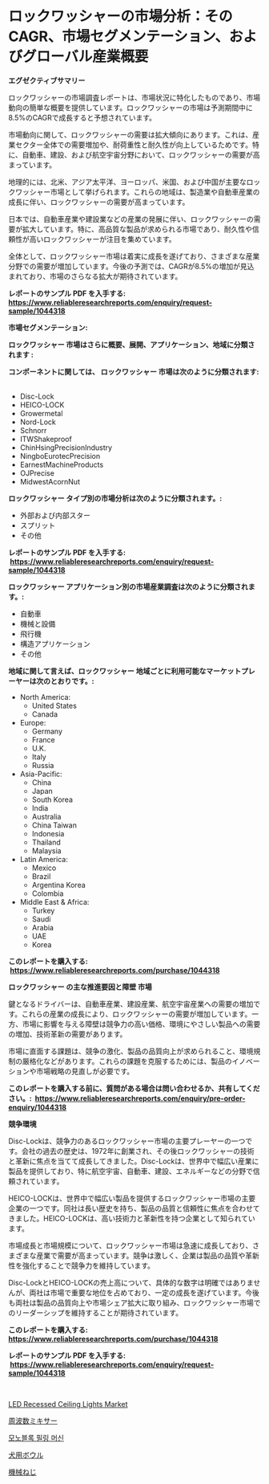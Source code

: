 <p><h1>ロックワッシャーの市場分析：そのCAGR、市場セグメンテーション、およびグローバル産業概要</h1></p><p><strong>エグゼクティブサマリー</strong></p>
<p><p>ロックワッシャーの市場調査レポートは、市場状況に特化したものであり、市場動向の簡単な概要を提供しています。ロックワッシャーの市場は予測期間中に8.5%のCAGRで成長すると予想されています。</p><p>市場動向に関して、ロックワッシャーの需要は拡大傾向にあります。これは、産業セクター全体での需要増加や、耐荷重性と耐久性が向上しているためです。特に、自動車、建設、および航空宇宙分野において、ロックワッシャーの需要が高まっています。</p><p>地理的には、北米、アジア太平洋、ヨーロッパ、米国、および中国が主要なロックワッシャー市場として挙げられます。これらの地域は、製造業や自動車産業の成長に伴い、ロックワッシャーの需要が高まっています。</p><p>日本では、自動車産業や建設業などの産業の発展に伴い、ロックワッシャーの需要が拡大しています。特に、高品質な製品が求められる市場であり、耐久性や信頼性が高いロックワッシャーが注目を集めています。</p><p>全体として、ロックワッシャー市場は着実に成長を遂げており、さまざまな産業分野での需要が増加しています。今後の予測では、CAGRが8.5%の増加が見込まれており、市場のさらなる拡大が期待されています。</p></p>
<p><strong>レポートのサンプル PDF を入手する: <a href="https://www.reliableresearchreports.com/enquiry/request-sample/1044318">https://www.reliableresearchreports.com/enquiry/request-sample/1044318</a></strong></p>
<p><strong>市場セグメンテーション:</strong></p>
<p><strong> ロックワッシャー 市場はさらに概要、展開、アプリケーション、地域に分類されます :</strong></p>
<p><strong>コンポーネントに関しては、 ロックワッシャー 市場は次のように分類されます: &nbsp;</strong></p>
<p><ul><li>Disc-Lock</li><li>HEICO-LOCK</li><li>Growermetal</li><li>Nord-Lock</li><li>Schnorr</li><li>ITWShakeproof</li><li>ChinHsingPrecisionIndustry</li><li>NingboEurotecPrecision</li><li>EarnestMachineProducts</li><li>OJPrecise</li><li>MidwestAcornNut</li></ul></p>
<p><strong> ロックワッシャー タイプ別の市場分析は次のように分類されます。:</strong></p>
<p><ul><li>外部および内部スター</li><li>スプリット</li><li>その他</li></ul></p>
<p><strong>レポートのサンプル PDF を入手する: &nbsp;<a href="https://www.reliableresearchreports.com/enquiry/request-sample/1044318">https://www.reliableresearchreports.com/enquiry/request-sample/1044318</a></strong></p>
<p><strong> ロックワッシャー アプリケーション別の市場産業調査は次のように分類されます。:</strong></p>
<p><ul><li>自動車</li><li>機械と設備</li><li>飛行機</li><li>構造アプリケーション</li><li>その他</li></ul></p>
<p><strong>地域に関して言えば、ロックワッシャー 地域ごとに利用可能なマーケットプレーヤーは次のとおりです。:</strong></p>
<p><ul>
    <li>
        North America:
        <ul>
            <li>United States</li>
            <li>Canada</li>
        </ul>
    </li>
    <li>
        Europe:
        <ul>
            <li>Germany</li>
            <li>France</li>
            <li>U.K.</li>
            <li>Italy</li>
            <li>Russia</li>
        </ul>
    </li>
    <li>
        Asia-Pacific:
        <ul>
            <li>China</li>
            <li>Japan</li>
            <li>South Korea</li>
            <li>India</li>
            <li>Australia</li>
            <li>China Taiwan</li>
            <li>Indonesia</li>
            <li>Thailand</li>
            <li>Malaysia</li>
        </ul>
    </li>
    <li>
        Latin America:
        <ul>
            <li>Mexico</li>
            <li>Brazil</li>
            <li>Argentina Korea</li>
            <li>Colombia</li>
        </ul>
    </li>
    <li>
        Middle East & Africa:
        <ul>
            <li>Turkey</li>
            <li>Saudi</li>
            <li>Arabia</li>
            <li>UAE</li>
            <li>Korea</li>
        </ul>
    </li>
    </ul></p>
<p><strong>このレポートを購入する: &nbsp;<a href="https://www.reliableresearchreports.com/purchase/1044318">https://www.reliableresearchreports.com/purchase/1044318</a></strong></p>
<p><strong>ロックワッシャー の主な推進要因と障壁 市場</strong></p>
<p><p>鍵となるドライバーは、自動車産業、建設産業、航空宇宙産業への需要の増加です。これらの産業の成長により、ロックワッシャーの需要が増加しています。一方、市場に影響を与える障壁は競争力の高い価格、環境にやさしい製品への需要の増加、技術革新の需要があります。</p><p>市場に直面する課題は、競争の激化、製品の品質向上が求められること、環境規制の厳格化などがあります。これらの課題を克服するためには、製品のイノベーションや市場戦略の見直しが必要です。</p></p>
<p><strong>このレポートを購入する前に、質問がある場合は問い合わせるか、共有してください。:&nbsp; <a href="https://www.reliableresearchreports.com/enquiry/pre-order-enquiry/1044318">https://www.reliableresearchreports.com/enquiry/pre-order-enquiry/1044318</a></strong></p>
<p><strong>競争環境</strong></p>
<p><p>Disc-Lockは、競争力のあるロックワッシャー市場の主要プレーヤーの一つです。会社の過去の歴史は、1972年に創業され、その後ロックワッシャーの技術と革新に焦点を当てて成長してきました。Disc-Lockは、世界中で幅広い産業に製品を提供しており、特に航空宇宙、自動車、建設、エネルギーなどの分野で信頼されています。</p><p>HEICO-LOCKは、世界中で幅広い製品を提供するロックワッシャー市場の主要企業の一つです。同社は長い歴史を持ち、製品の品質と信頼性に焦点を合わせてきました。HEICO-LOCKは、高い技術力と革新性を持つ企業として知られています。</p><p>市場成長と市場規模について、ロックワッシャー市場は急速に成長しており、さまざまな産業で需要が高まっています。競争は激しく、企業は製品の品質や革新性を強化することで競争力を維持しています。</p><p>Disc-LockとHEICO-LOCKの売上高について、具体的な数字は明確ではありませんが、両社は市場で重要な地位を占めており、一定の成長を遂げています。今後も両社は製品の品質向上や市場シェア拡大に取り組み、ロックワッシャー市場でのリーダーシップを維持することが期待されています。</p></p>
<p><strong>このレポートを購入する: &nbsp; <a href="https://www.reliableresearchreports.com/purchase/1044318">https://www.reliableresearchreports.com/purchase/1044318</a></strong></p>
<p><strong>レポートのサンプル PDF を入手する: &nbsp;<a href="https://www.reliableresearchreports.com/enquiry/request-sample/1044318">https://www.reliableresearchreports.com/enquiry/request-sample/1044318</a></strong><strong></strong></p>
<p>&nbsp;</p>
<p><p><a href="https://github.com/prosalinda88/Market-Research-Report-List-3/blob/main/led-recessed-ceiling-lights-market.md">LED Recessed Ceiling Lights Market</a></p><p><a href="https://github.com/bevdtkn4419963/Market-Research-Report-List-1/blob/main/59215433865.md">周波数ミキサー</a></p><p><a href="https://medium.com/@trevorkruvalis5678/%EB%AA%A8%EB%85%B8%EB%B8%94%EB%A1%9D-%EC%B6%A9%EC%A0%84-%EA%B8%B0%EA%B3%84-%EC%8B%9C%EC%9E%A5-%EA%B7%9C%EB%AA%A8-cagr-%EC%B6%94%EC%84%B8-2024-2030-a1a64a2b2f51">모노블록 필링 머신</a></p><p><a href="https://medium.com/@rodhoppe07/%E7%8A%AC%E7%94%A8%E3%83%9C%E3%82%A6%E3%83%AB%E5%B8%82%E5%A0%B4%E3%81%AF-%E5%B8%82%E5%A0%B4%E3%82%B7%E3%82%A7%E3%82%A2-%E3%82%B5%E3%82%A4%E3%82%BA-%E3%81%8A%E3%82%88%E3%81%B32031%E5%B9%B4%E3%81%BE%E3%81%A7%E3%81%AE%E4%BA%88%E6%B8%AC%E3%81%AB%E7%84%A6%E7%82%B9%E3%82%92%E5%BD%93%E3%81%A6%E3%81%A6%E3%81%84%E3%81%BE%E3%81%99-12c9bd798b79">犬用ボウル</a></p><p><a href="https://github.com/lababdou/Market-Research-Report-List-3/blob/main/98769163864.md">機械ねじ</a></p></p>